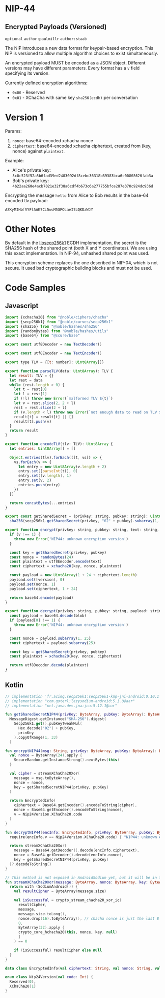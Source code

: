 NIP-44
======

Encrypted Payloads (Versioned)
------------------------------

`optional` `author:paulmillr` `author:staab`

The NIP introduces a new data format for keypair-based encryption. This NIP is versioned to allow multiple algorithm choices to exist simultaneously.

An encrypted payload MUST be encoded as a JSON object. Different versions may have different parameters. Every format has a `v` field specifying its version.

Currently defined encryption algorithms:

- `0x00` - Reserved
- `0x01` - XChaCha with same key `sha256(ecdh)` per conversation

# Version 1

Params:

1. `nonce`: base64-encoded xchacha nonce
2. `ciphertext`: base64-encoded xchacha ciphertext, created from (key, nonce) against `plaintext`.

Example:

- Alice's private key: `5c0c523f52a5b6fad39ed2403092df8cebc36318b39383bca6c00808626fab3a`
- Bob's private key: `4b22aa260e4acb7021e32f38a6cdf4b673c6a277755bfce287e370c924dc936d`

Encrypting the message `hello` from Alice to Bob results in the base-64 encoded tlv payload:

```
AZKyMIHbfVYFlAAK7Ci5wuM5GFOLaeI7LQKDzWJY
```

# Other Notes

By default in the [libsecp256k1](https://github.com/bitcoin-core/secp256k1) ECDH implementation, the secret is the SHA256 hash of the shared point (both X and Y coordinates). We are using this exact implementation. In NIP-94, unhashed shared point was used.

This encryption scheme replaces the one described in NIP-04, which is not secure. It used bad cryptographic building blocks and must not be used.

# Code Samples

## Javascript

```javascript
import {xchacha20} from "@noble/ciphers/chacha"
import {secp256k1} from "@noble/curves/secp256k1"
import {sha256} from "@noble/hashes/sha256"
import {randomBytes} from "@noble/hashes/utils"
import {base64} from "@scure/base"

export const utf8Decoder = new TextDecoder()

export const utf8Encoder = new TextEncoder()

export type TLV = {[t: number]: Uint8Array[]}

export function parseTLV(data: Uint8Array): TLV {
  let result: TLV = {}
  let rest = data
  while (rest.length > 0) {
    let t = rest[0]
    let l = rest[1]
    if (!l) throw new Error(`malformed TLV ${t}`)
    let v = rest.slice(2, 2 + l)
    rest = rest.slice(2 + l)
    if (v.length < l) throw new Error(`not enough data to read on TLV ${t}`)
    result[t] = result[t] || []
    result[t].push(v)
  }
  return result
}

export function encodeTLV(tlv: TLV): Uint8Array {
  let entries: Uint8Array[] = []

  Object.entries(tlv).forEach(([t, vs]) => {
    vs.forEach(v => {
      let entry = new Uint8Array(v.length + 2)
      entry.set([parseInt(t)], 0)
      entry.set([v.length], 1)
      entry.set(v, 2)
      entries.push(entry)
    })
  })

  return concatBytes(...entries)
}

export const getSharedSecret = (privkey: string, pubkey: string): Uint8Array =>
  sha256(secp256k1.getSharedSecret(privkey, "02" + pubkey).subarray(1, 33))

export function encrypt(privkey: string, pubkey: string, text: string, v = 1) {
  if (v !== 1) {
    throw new Error('NIP44: unknown encryption version')
  }

  const key = getSharedSecret(privkey, pubkey)
  const nonce = randomBytes(24)
  const plaintext = utf8Encoder.encode(text)
  const ciphertext = xchacha20(key, nonce, plaintext)

  const payload = new Uint8Array(1 + 24 + ciphertext.length)
  payload.set([version], 0)
  payload.set(nonce, 1)
  payload.set(ciphertext, 1 + 24)

  return base64.encode(payload)
}

export function decrypt(privkey: string, pubkey: string, payload: string) {
  const payload = base64.decode(blob)
  if (payload[0] !== 1) {
    throw new Error('NIP44: unknown encryption version')
  }

  const nonce = payload.subarray(1, 25)
  const ciphertext = payload.subarray(25)

  const key = getSharedSecret(privkey, pubkey)
  const plaintext = xchacha20(key, nonce, ciphertext)

  return utf8Decoder.decode(plaintext)
}
```

## Kotlin

```kotlin
// implementation 'fr.acinq.secp256k1:secp256k1-kmp-jni-android:0.10.1'
// implementation "com.goterl:lazysodium-android:5.1.0@aar"
// implementation "net.java.dev.jna:jna:5.12.1@aar"

fun getSharedSecretNIP44(privKey: ByteArray, pubKey: ByteArray): ByteArray =
  MessageDigest.getInstance("SHA-256").digest(
    Secp256k1.get().pubKeyTweakMul(
      Hex.decode("02") + pubKey,
      privKey
    ).copyOfRange(1, 33)
  )

fun encryptNIP44(msg: String, privKey: ByteArray, pubKey: ByteArray): EncryptedInfo {
  val nonce = ByteArray(24).apply {
    SecureRandom.getInstanceStrong().nextBytes(this)
  }

  val cipher = streamXChaCha20Xor(
    message = msg.toByteArray(),
    nonce = nonce,
    key = getSharedSecretNIP44(privKey, pubKey)
  )

  return EncryptedInfo(
    ciphertext = Base64.getEncoder().encodeToString(cipher),
    nonce = Base64.getEncoder().encodeToString(nonce),
    v = Nip24Version.XChaCha20.code
  )
}

fun decryptNIP44(encInfo: EncryptedInfo, privKey: ByteArray, pubKey: ByteArray): String? {
  require(encInfo.v == Nip24Version.XChaCha20.code) { "NIP44: unknown encryption version" }

  return streamXChaCha20Xor(
    message = Base64.getDecoder().decode(encInfo.ciphertext),
    nonce = Base64.getDecoder().decode(encInfo.nonce),
    key = getSharedSecretNIP44(privKey, pubKey)
  )?.decodeToString()
}

// This method is not exposed in AndroidSodium yet, but it will be in the next version.
fun streamXChaCha20Xor(message: ByteArray, nonce: ByteArray, key: ByteArray): ByteArray? {
  return with (SodiumAndroid()) {
    val resultCipher = ByteArray(message.size)

    val isSuccessful = crypto_stream_chacha20_xor_ic(
      resultCipher,
      message,
      message.size.toLong(),
      nonce.drop(16).toByteArray(), // chacha nonce is just the last 8 bytes.
      0,
      ByteArray(32).apply {
      crypto_core_hchacha20(this, nonce, key, null)
      }
    ) == 0

    if (isSuccessful) resultCipher else null
  }
}

data class EncryptedInfo(val ciphertext: String, val nonce: String, val v: Int)

enum class Nip24Version(val code: Int) {
  Reserved(0),
  XChaCha20(1)
}
